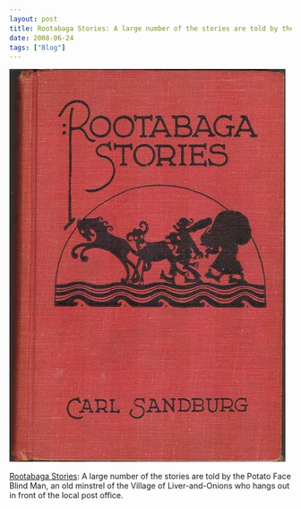 ```yaml
---
layout: post
title: Rootabaga Stories: A large number of the stories are told by the...
date: 2008-06-24
tags: ["Blog"]
---
```


![](k3Im6rfOqamxv94oaBN33Iz7_500.jpg)  

[Rootabaga Stories](http://en.wikipedia.org/wiki/Rootabaga_Stories): A large number of the stories are told by the Potato Face Blind Man, an old minstrel of the Village of Liver-and-Onions who hangs out in front of the local post office.